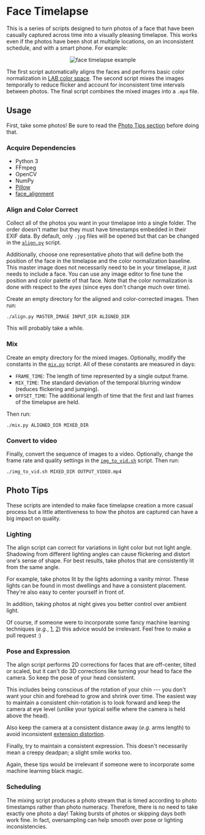 # Face Timelapse

This is a series of scripts designed to turn photos of a face that have been casually captured across time into a visually pleasing timelapse.
This works even if the photos have been shot at multiple locations, on an inconsistent schedule, and with a smart phone.
For example:

<p align="center">
  <img src="https://live.staticflickr.com/65535/51116327601_e2b205a9fc_o_d.gif" alt="face timelapse example"/>
</p>

The first script automatically aligns the faces and performs basic color normalization in [LAB color space](https://en.wikipedia.org/wiki/CIELAB_color_space).
The second script mixes the images temporally to reduce flicker and account for inconsistent time intervals between photos.
The final script combines the mixed images into a ```.mp4``` file.

## Usage

First, take some photos! Be sure to read the [Photo Tips section](#photo-tips) before doing that.

### Acquire Dependencies

- Python 3
- FFmpeg
- OpenCV
- NumPy
- [Pillow](https://pillow.readthedocs.io)
- [face_alignment](https://github.com/1adrianb/face-alignment)

### Align and Color Correct

Collect all of the photos you want in your timelapse into a single folder.
The order doesn't matter but they must have timestamps embedded in their EXIF data.
By default, only ```.jpg``` files will be opened but that can be changed in the [```align.py```](https://github.com/sportdeath/face_timelapse/blob/master/align.py) script.

Additionally, choose one representative photo that will define both the position of the face in the timelapse and the color normalization baseline.
This master image does not necessarily need to be in your timelapse, it just needs to include a face.
You can use any image editor to fine tune the position and color palette of that face.
Note that the color normalization is done with respect to the *eyes* (since eyes don't change much over time).

Create an empty directory for the aligned and color-corrected images. Then run:

    ./align.py MASTER_IMAGE INPUT_DIR ALIGNED_DIR

This will probably take a while.

### Mix

Create an empty directory for the mixed images.
Optionally, modify the constants in the [```mix.py```](https://github.com/sportdeath/face_timelapse/blob/master/mix.py) script.
All of these constants are measured in days:

- ```FRAME_TIME```: The length of time represented by a single output frame.
- ```MIX_TIME```: The standard deviation of the temporal blurring window (reduces flickering and jumping).
- ```OFFSET_TIME```: The additional length of time that the first and last frames of the timelapse are held.

Then run:

    ./mix.py ALIGNED_DIR MIXED_DIR

### Convert to video

Finally, convert the sequence of images to a video. Optionally, change the frame rate and quality settings in the [```img_to_vid.sh```](https://github.com/sportdeath/face_timelapse/blob/master/img_to_vid.sh) script. Then run:

    ./img_to_vid.sh MIXED_DIR OUTPUT_VIDEO.mp4

## Photo Tips

These scripts are intended to make face timelapse creation a more casual process
but a little attentiveness to how the photos are captured can have a big impact on quality.

### Lighting

The align script can correct for variations in light color but not light angle.
Shadowing from different lighting angles can cause flickering and distort one's sense of shape.
For best results, take photos that are consistently lit from the same angle.

For example, take photos lit by the lights adorning a vanity mirror.
These lights can be found in most dwellings and have a consistent placement.
They're also easy to center yourself in front of.

In addition, taking photos at night gives you better control over ambient light.

Of course, if someone were to incorporate some fancy machine learning techniques
(*e.g.*, [1](https://zhhoper.github.io/dpr.html),
[2](https://ceciliavision.github.io/project-pages/portrait))
this advice would be irrelevant.
Feel free to make a pull request :)

### Pose and Expression

The align script performs 2D corrections for faces that are off-center, tilted or scaled,
but it can't do 3D corrections like turning your head to face the camera.
So keep the pose of your head consistent.

This includes being conscious of the rotation of your chin --- you don't want your chin and forehead to grow and shrink over time.
The easiest way to maintain a consistent chin-rotation is to look forward and keep the camera at eye level (unlike your typical selfie where the camera is held above the head).

Also keep the camera at a consistent distance away (*e.g.* arms length) to avoid inconsistent [extension distortion](https://en.wikipedia.org/wiki/Selfie#Facial_distortion_effect).

Finally, try to maintain a consistent expression.
This doesn't necessarily mean a creepy deadpan; a slight smile works too.

Again, these tips would be irrelevant if someone were to incorporate some machine learning black magic.

### Scheduling

The mixing script produces a photo stream that is timed according to photo timestamps rather than photo numeracy.
Therefore, there is no need to take exactly one photo a day!
Taking bursts of photos or skipping days both work fine.
In fact, oversampling can help smooth over pose or lighting inconsistencies.
